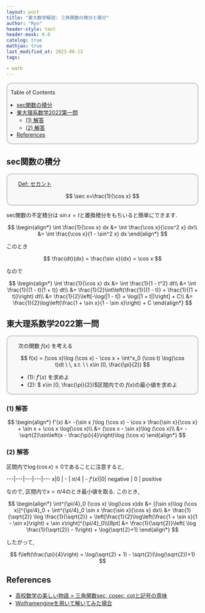 ```yaml
---
layout: post
title: "東大数学解説: 三角関数の微分と積分"
author: "Ryo"
header-style: text
header-mask: 0.0
catelog: true
mathjax: true
last_modified_at: 2023-08-13
tags:

- math
---
```


<div style='border-radius: 1em; border-style:solid; border-color:#D3D3D3; background-color:#F8F8F8'>

<p class="h4">&nbsp;&nbsp;Table of Contents</p>

<!-- START doctoc generated TOC please keep comment here to allow auto update -->
<!-- DON'T EDIT THIS SECTION, INSTEAD RE-RUN doctoc TO UPDATE -->

- [sec関数の積分](#sec%E9%96%A2%E6%95%B0%E3%81%AE%E7%A9%8D%E5%88%86)
- [東大理系数学2022第一問](#%E6%9D%B1%E5%A4%A7%E7%90%86%E7%B3%BB%E6%95%B0%E5%AD%A62022%E7%AC%AC%E4%B8%80%E5%95%8F)
  - [(1) 解答](#1-%E8%A7%A3%E7%AD%94)
  - [(2) 解答](#2-%E8%A7%A3%E7%AD%94)
- [References](#references)

<!-- END doctoc generated TOC please keep comment here to allow auto update -->


</div>

## sec関数の積分

<div style='padding-left: 2em; padding-right: 2em; border-radius: 1em; border-style:solid; border-color:#D3D3D3; background-color:#F8F8F8'>
<p class="h4"><ins>Def: セカント</ins></p>

$$
\sec x=\frac{1}{\cos x}
$$

</div>

sec関数の不定積分は $\sin x = t$と置換積分をもちいると簡単にできます.

$$
\begin{align*}
\int \frac{1}{\cos x} dx &= \int \frac{\cos x}{\cos^2 x} dx\\
                         &= \int \frac{\cos x}{1 - \sin^2 x} dx
\end{align*}
$$

このとき

$$
\frac{dt}{dx} = \frac{\sin x}{dx} = \cos x
$$

なので

$$
\begin{align*}
\int \frac{1}{\cos x} dx &=  \int \frac{1}{1 - t^2} dt\\
                         &= \int \frac{1}{(1 - t)(1 + t)} dt\\
                         &= \frac{1}{2}\int\left(\frac{1}{(1 - t)} + \frac{1}{(1 + t)}\right) dt\\
                         &= \frac{1}{2}\left[-\log(|1 - t|) + \log(|1 + t|)\right] + C\\
                         &= \frac{1}{2}\log\left(\frac{1 + \sin x}{1 - \sin x}\right) + C
\end{align*}
$$

## 東大理系数学2022第一問

<div style='padding-left: 2em; padding-right: 2em; border-radius: 1em; border-style:solid; border-color:#D3D3D3; background-color:#F8F8F8'>

次の関数 $f(x)$ を考える

$$
f(x) = (\cos x)\log (\cos x) - \cos x + \int^x_0 (\cos t) \log(\cos t)dt \  \, s.t. \  \ x\in [0, \frac{\pi}{2})
$$

- (1): $f'(x)$ を求めよ
- (2): $ x\in [0, \frac{\pi}{2})$区間内での $f(x)$の最小値を求めよ

</div>

### (1) 解答

$$
\begin{align*}
f'(x) &= -(\sin x )\log (\cos x) - \cos x \frac{\sin x}{\cos x} + \sin x + \cos x \log(\cos x)\\
      &= (\cos x - \sin x)\log (\cos x)\\
      &= -\sqrt{2}\sin\left(x - \frac{\pi}{4}\right)\log (\cos x)
\end{align*}
$$

### (2) 解答

区間内で$\log (\cos x) \leq 0$であることに注意すると, 

---|---|---|---|---
$x$|0 | - | $\pi/4$ | -
$f'(x)$|0| negative | 0 | positive

なので, 区間内で$x = \pi/4$のとき最小値を取る. このとき, 

$$
\begin{align*}
\int^{\pi/4}_0 (\cos x) \log(\cos x)dx &= [(\sin x)\log (\cos x)]^{\pi/4}_0 + \int^{\pi/4}_0 \sin x \frac{\sin x}{\cos x} dx\\
&= \frac{1}{\sqrt{2}} \log \frac{1}{\sqrt{2}} + \left[\frac{1}{2}\log\left(\frac{1 + \sin x}{1 - \sin x}\right) + \sin x\right]^{\pi/4}_0\\[8pt]
&= \frac{1}{\sqrt{2}}\left( \log \frac{1}{\sqrt{2}} - 1\right) + \log(\sqrt{2}+1)
\end{align*}
$$

したがって, 

$$
f\left(\frac{\pi}{4}\right) = \log(\sqrt{2} + 1) - \sqrt{2}(\log(\sqrt{2})+1)
$$






References
-----

- [高校数学の美しい物語 > 三角関数sec, cosec, cotと記号の意味 ](https://manabitimes.jp/math/818)
- [Wolframengineを用いて解いてみた場合](https://github.com/RyoNakagami/wolframengine_example/blob/main/note/math/integrate_sec.ipynb)

